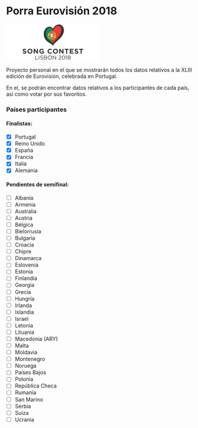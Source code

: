 # Porra Eurovisión 2018
![Eurovision2018](/img/EuroSongContest2018.png)

Proyecto personal en el que se mostrarán todos los datos relativos a la XLIII edición de Eurovisión, celebrada en Portugal.

En el, se podrán encontrar datos relativos a los participantes de cada país, asi como votar por sus favoritos. 

### Países participantes
  #### Finalistas:
  - [x] Portugal
  - [x] Reino Unido
  - [x] España
  - [x] Francia
  - [x] Italia
  - [x] Alemania 
  #### Pendientes de semifinal: 
  - [ ] Albania
  - [ ] Armenia
  - [ ] Australia
  - [ ] Austria
  - [ ] Bélgica
  - [ ] Bielorrusia
  - [ ] Bulgaria
  - [ ] Croacia
  - [ ] Chipre
  - [ ] Dinamarca
  - [ ] Eslovenia
  - [ ] Estonia
  - [ ] Finlandia
  - [ ] Georgia 
  - [ ] Grecia
  - [ ] Hungría
  - [ ] Irlanda
  - [ ] Islandia
  - [ ] Israel
  - [ ] Letonia
  - [ ] Lituania
  - [ ] Macedonia (ARY)
  - [ ] Malta
  - [ ] Moldavia
  - [ ] Montenegro
  - [ ] Noruega
  - [ ] Países Bajos
  - [ ] Polonia
  - [ ] República Checa
  - [ ] Rumania
  - [ ] San Marino
  - [ ] Serbia
  - [ ] Suiza
  - [ ] Ucrania
